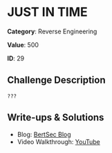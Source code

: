 # JUST IN TIME
**Category**: Reverse Engineering

**Value**: 500

**ID**: 29

## Challenge Description
```
???

```

## Write-ups & Solutions
- Blog: [BertSec Blog](https://bertsec.com)
- Video Walkthrough: [YouTube](https://www.youtube.com/@BertSec)
